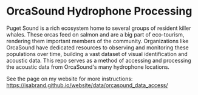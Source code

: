 # OrcaSound Hydrophone Processing

Puget Sound is a rich ecosystem home to several groups of resident killer whales. These orcas feed on salmon and are a big part of eco-tourism, rendering them important members of the community. Organizations like OrcaSound have dedicated resources to observing and monitoring these populations over time, building a vast dataset of visual identification and acoustic data. This repo serves as a method of accessing and processing the acoustic data from OrcaSound's many hydrophone locations.

See the page on my website for more instructions: https://isabrand.github.io/website/data/orcasound_data_access/ 
